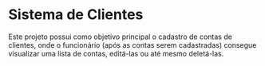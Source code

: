 # Sistema de Clientes

Este projeto possui como objetivo principal o cadastro de contas de clientes, onde o funcionário (após as contas serem cadastradas) consegue visualizar uma lista de contas, editá-las ou até mesmo deletá-las.
